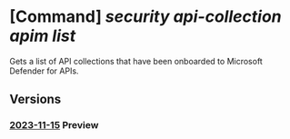 # [Command] _security api-collection apim list_

Gets a list of API collections that have been onboarded to Microsoft Defender for APIs.

## Versions

### [2023-11-15](/Resources/mgmt-plane/L3N1YnNjcmlwdGlvbnMve30vcHJvdmlkZXJzL21pY3Jvc29mdC5zZWN1cml0eS9hcGljb2xsZWN0aW9ucw==/2023-11-15.xml) **Preview**

<!-- mgmt-plane /subscriptions/{}/providers/microsoft.security/apicollections 2023-11-15 -->
<!-- mgmt-plane /subscriptions/{}/resourcegroups/{}/providers/microsoft.apimanagement/service/{}/providers/microsoft.security/apicollections 2023-11-15 -->
<!-- mgmt-plane /subscriptions/{}/resourcegroups/{}/providers/microsoft.security/apicollections 2023-11-15 -->
